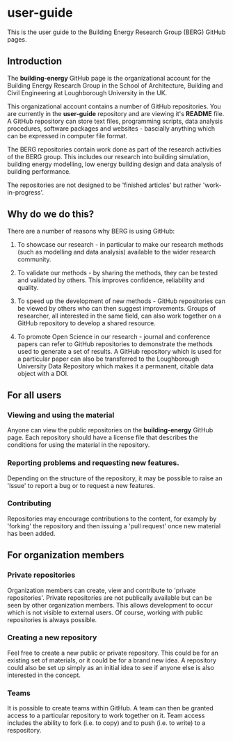 # user-guide

This is the user guide to the Building Energy Research Group (BERG) GitHub pages.

## Introduction

The **building-energy** GitHub page is the organizational account for the Building Energy Research Group in the School of Architecture, Building and Civil Engineering at Loughborough University in the UK.

This organizational account contains a number of GitHub repositories. You are currently in the **user-guide** repository and are viewing it's **README** file. A GitHub repository can store text files, programming scripts, data analysis procedures, software packages and websites - bascially anything which can be expressed in computer file format.

The BERG repositories contain work done as part of the research activities of the BERG group. This includes our research into building simulation, building energy modelling, low energy building design and data analysis of building performance.

The repositories are not designed to be 'finished articles' but rather 'work-in-progress'. 

## Why do we do this?

There are a number of reasons why BERG is using GitHub:

1. To showcase our research - in particular to make our research methods (such as modelling and data analysis) available to the wider research community.

2. To validate our methods - by sharing the methods, they can be tested and validated by others. This improves confidence, reliability and quality. 

3. To speed up the development of new methods - GitHub repositories can be viewed by others who can then suggest improvements. Groups of researcher, all interested in the same field, can also work together on a GitHub repository to develop a shared resource.

4. To promote Open Science in our research - journal and conference papers can refer to GitHub repositories to demonstrate the methods used to generate a set of results. A GitHub repository which is used for a particular paper can also be transferred to the Loughborough University Data Repository which makes it a permanent, citable data object with a DOI.

## For all users

### Viewing and using the material

Anyone can view the public repositories on the **building-energy** GitHub page. Each repository should have a license file that describes the conditions for using the material in the repository.

### Reporting problems and requesting new features.

Depending on the structure of the repository, it may be possible to raise an 'Issue' to report a bug or to request a new features. 

### Contributing

Repositories may encourage contributions to the content, for examply by 'forking' the repository and then issuing a 'pull request' once new material has been added.

## For organization members

### Private repositories

Organization members can create, view and contribute to 'private repositories'. Private repositories are not publically available but can be seen by other organization members. This allows development to occur which is not visible to external users. Of course, working with public repositories is always possible.

### Creating a new repository

Feel free to create a new public or private repository. This could be for an existing set of materials, or it could be for a brand new idea. A repository could also be set up simply as an initial idea to see if anyone else is also interested in the concept. 

### Teams

It is possible to create teams within GitHub. A team can then be granted access to a particular repository to work together on it. Team access includes the ability to fork (i.e. to copy) and to push (i.e. to write) to a respository.










